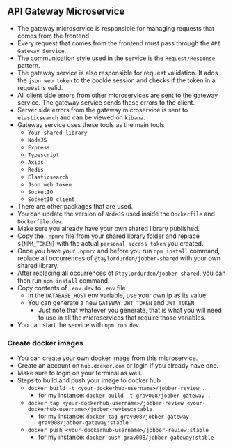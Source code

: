 ## API Gateway Microservice

- The gateway microservice is responsible for managing requests that comes from the frontend.
- Every request that comes from the frontend must pass through the `API Gateway Service`.
- The communication style used in the service is the `Request/Response` pattern.
- The gateway service is also responsible for request validation. It adds the `json web token` to the cookie session and checks if the token in a request is valid.
- All client side errors from other microservices are sent to the gateway service. The gateway service sends these errors to the client.
- Server side errors from the gateway microservice is sent to `elasticsearch` and can be viewed on `kibana`.
- Gateway service uses these tools as the main tools
  - `Your shared library`
  - `NodeJS`
  - `Express`
  - `Typescript`
  - `Axios`
  - `Redis`
  - `Elasticsearch`
  - `Json web token`
  - `SocketIO`
  - `SocketIO client`
- There are other packages that are used.
- You can update the version of `NodeJS` used inside the `Dockerfile` and `Dockerfile.dev`.
- Make sure you already have your own shared library published.
- Copy the `.npmrc` file from your shared library folder and replace `${NPM_TOKEN}` with the actual `personal access token` you created.
- Once you have your `.npmrc` and before you run `npm install` command, replace all occurrences of `@taylordurden/jobber-shared` with your own shared library.
- After replacing all occurrences of `@taylordurden/jobber-shared`, you can then run `npm install` command.
- Copy contents of `.env.dev` to `.env` file
  - In the `DATABASE_HOST` env variable, use your own ip as its value.
  - You can generate a new `GATEWAY_JWT_TOKEN` and `JWT_TOKEN`
    - Just note that whatever you generate, that is what you will need to use in all the microservices that require those variables.
- You can start the service with `npm run dev`.

### Create docker images

- You can create your own docker image from this microservice.
- Create an account on `hub.docker.com` or login if you already have one.
- Make sure to login on your terminal as well.
- Steps to build and push your image to docker hub
  - `docker build -t <your-dockerhub-username>/jobber-review .`
    - for my instance: `docker build -t grav008/jobber-gateway .`
  - `docker tag <your-dockerhub-username>/jobber-review <your-dockerhub-username>/jobber-review:stable`
    - for my instance: `docker tag grav008/jobber-gateway grav008/jobber-gateway:stable`
  - `docker push <your-dockerhub-username>/jobber-review:stable`
    - for my instance: `docker push grav008/jobber-gateway:stable`
